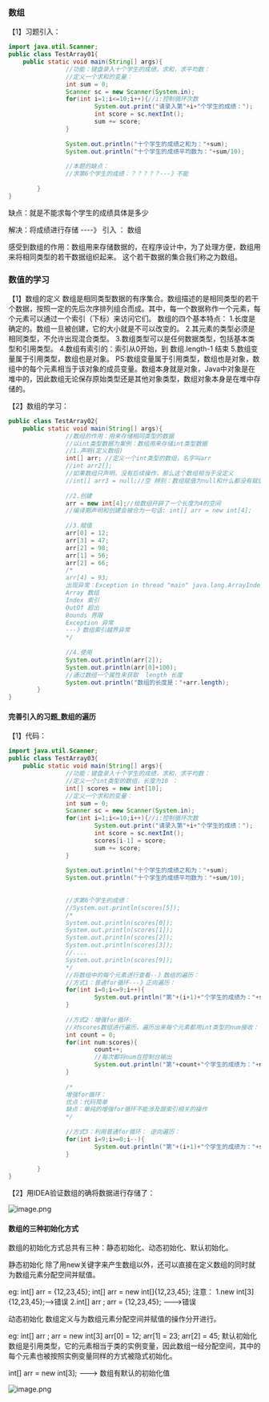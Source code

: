 ### 数组

【1】习题引入：

```java
import java.util.Scanner;
public class TestArray01{
    public static void main(String[] args){
                //功能：键盘录入十个学生的成绩，求和，求平均数：
                //定义一个求和的变量：
                int sum = 0;
                Scanner sc = new Scanner(System.in);
                for(int i=1;i<=10;i++){//i:控制循环次数
                        System.out.print("请录入第"+i+"个学生的成绩：");
                        int score = sc.nextInt();
                        sum += score;
                }
                
                System.out.println("十个学生的成绩之和为："+sum);
                System.out.println("十个学生的成绩平均数为："+sum/10);
                
                //本题的缺点：
                //求第6个学生的成绩：？？？？？---》不能
                
        }
}
```

缺点：就是不能求每个学生的成绩具体是多少

解决：将成绩进行存储  ----》 引入 ： 数组 

感受到数组的作用：数组用来存储数据的，在程序设计中，为了处理方便，数组用来将相同类型的若干数据组织起来。
这个若干数据的集合我们称之为数组。



### 数值的学习

【1】数组的定义
数组是相同类型数据的有序集合。数组描述的是相同类型的若干个数据，按照一定的先后次序排列组合而成。其中，每一个数据称作一个元素，每个元素可以通过一个索引（下标）来访问它们。
数组的四个基本特点：
1.长度是确定的。数组一旦被创建，它的大小就是不可以改变的。
2.其元素的类型必须是相同类型，不允许出现混合类型。
3.数组类型可以是任何数据类型，包括基本类型和引用类型。
4.数组有索引的：索引从0开始，到 数组.length-1 结束 
5.数组变量属于引用类型，数组也是对象。
PS:数组变量属于引用类型，数组也是对象，数组中的每个元素相当于该对象的成员变量。数组本身就是对象，Java中对象是在堆中的，因此数组无论保存原始类型还是其他对象类型，数组对象本身是在堆中存储的。

【2】数组的学习：

```java
public class TestArray02{
    public static void main(String[] args){
                //数组的作用：用来存储相同类型的数据
                //以int类型数据为案例：数组用来存储int类型数据
                //1.声明(定义数组)
                int[] arr; //定义一个int类型的数组，名字叫arr
                //int arr2[];
                //如果数组只声明，没有后续操作，那么这个数组相当于没定义
                //int[] arr3 = null;//空 辨别：数组赋值为null和什么都没有赋值  不一样的效果 
                
                //2.创建
                arr = new int[4];//给数组开辟了一个长度为4的空间
                //编译期声明和创建会被合为一句话: int[] arr = new int[4];
                
                //3.赋值
                arr[0] = 12;
                arr[3] = 47;
                arr[2] = 98;
                arr[1] = 56;
                arr[2] = 66;
                /*
                arr[4] = 93;
                出现异常：Exception in thread "main" java.lang.ArrayIndexOutOfBoundsException: 4
                Array 数组
                Index 索引
                OutOf 超出
                Bounds 界限
                Exception 异常
                ---》数组索引越界异常  
                */
        
                //4.使用
                System.out.println(arr[2]);
                System.out.println(arr[0]+100);
                //通过数组一个属性来获取  length 长度
                System.out.println("数组的长度是："+arr.length);
        }
}
```



#### 完善引入的习题_数组的遍历

【1】代码：

```java
import java.util.Scanner;
public class TestArray03{
    public static void main(String[] args){
                //功能：键盘录入十个学生的成绩，求和，求平均数：
                //定义一个int类型的数组，长度为10 ：
                int[] scores = new int[10];
                //定义一个求和的变量：
                int sum = 0;
                Scanner sc = new Scanner(System.in);
                for(int i=1;i<=10;i++){//i:控制循环次数
                        System.out.print("请录入第"+i+"个学生的成绩：");
                        int score = sc.nextInt();
                        scores[i-1] = score;
                        sum += score;
                }
                
                System.out.println("十个学生的成绩之和为："+sum);
                System.out.println("十个学生的成绩平均数为："+sum/10);
                
                 
                //求第6个学生的成绩： 
                //System.out.println(scores[5]);
                /*
                System.out.println(scores[0]);
                System.out.println(scores[1]);
                System.out.println(scores[2]);
                System.out.println(scores[3]);
                //....
                System.out.println(scores[9]);
                */
                //将数组中的每个元素进行查看--》数组的遍历：
                //方式1：普通for循环---》正向遍历：
                for(int i=0;i<=9;i++){
                        System.out.println("第"+(i+1)+"个学生的成绩为："+scores[i]);
                }
                
                //方式2：增强for循环:
                //对scores数组进行遍历，遍历出来每个元素都用int类型的num接收：
                int count = 0;
                for(int num:scores){
                        count++;
                        //每次都将num在控制台输出
                        System.out.println("第"+count+"个学生的成绩为："+num);
                }
                
                /*
                增强for循环：
                优点：代码简单
                缺点：单纯的增强for循环不能涉及跟索引相关的操作
                */
                
                //方式3：利用普通for循环： 逆向遍历：
                for(int i=9;i>=0;i--){
                        System.out.println("第"+(i+1)+"个学生的成绩为："+scores[i]);
                }
                
        }
}
```



【2】用IDEA验证数组的确将数据进行存储了：

![image.png](https://ae04.alicdn.com/kf/He87c03c188104e09b0e85ed078b073d2p.png)



#### 数组的三种初始化方式

数组的初始化方式总共有三种：静态初始化、动态初始化、默认初始化。

静态初始化
除了用new关键字来产生数组以外，还可以直接在定义数组的同时就为数组元素分配空间并赋值。

eg:
int[] arr = {12,23,45};
int[] arr = new int[]{12,23,45};
注意：
1.new int[3]{12,23,45};-->错误
2.int[] arr ;
   arr = {12,23,45};  --->错误

动态初始化
数组定义与为数组元素分配空间并赋值的操作分开进行。

eg:
int[] arr ;
arr = new int[3]
arr[0] = 12;
arr[1] = 23;
arr[2] = 45;
默认初始化
数组是引用类型，它的元素相当于类的实例变量，因此数组一经分配空间，其中的每个元素也被按照实例变量同样的方式被隐式初始化。

int[] arr = new int[3];   ---> 数组有默认的初始化值

![image.png](https://ae02.alicdn.com/kf/H3de499f3ca4840fd95e6cf9c8c0c4b39D.png)